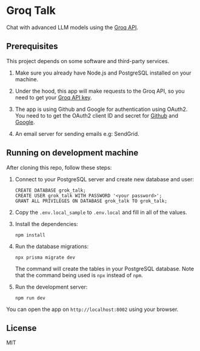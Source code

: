 Groq Talk
=========
Chat with advanced LLM models using the [Groq API](https://console.groq.com/docs/quickstart).

## Prerequisites
This project depends on some software and third-party services.

1.  Make sure you already have Node.js and PostgreSQL installed on your machine.

1.  Under the hood, this app will make requests to the Groq API, so you need to get your [Groq API key](https://console.groq.com/keys).

1.  The app is using Github and Google for authentication using OAuth2. You need to to get the OAuth2 client ID and secret for [Github](https://docs.github.com/en/apps/oauth-apps/building-oauth-apps/creating-an-oauth-app) and [Google](https://developers.google.com/identity/protocols/oauth2).

1.  An email server for sending emails e.g: SendGrid.


## Running on development machine
After cloning this repo, follow these steps:

1.  Connect to your PostgreSQL server and create new database and user:

        CREATE DATABASE grok_talk;
        CREATE USER grok_talk WITH PASSWORD '<your password>';
        GRANT ALL PRIVILEGES ON DATABASE grok_talk TO grok_talk;

1.  Copy the `.env.local_sample` to `.env.local` and fill in all of the values.

1.  Install the dependencies:

        npm install

1.  Run the database migrations:

        npx prisma migrate dev

    The command will create the tables in your PostgreSQL database. Note that the command being used is `npx` instead of `npm`.

1.  Run the development server:

        npm run dev

You can open the app on `http://localhost:8002` using your browser.


## License
MIT
